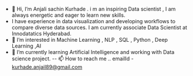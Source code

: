 - 👋 Hi, I’m  Anjali sachin Kurhade . i m an inspiring Data scientist , I am always energetic and eager to learn new skills.
- I have experience in data visualization and developing workflows to compare diverse data sources. I am currently associate Data Scientist at Innodatatics Hyderabad.
- 👀 I’m interested in Machine Learning , NLP , SQL , Python , Deep Learning ,AI
- 🌱 I’m currently learning Artificial Intelligence and working with Data science project.
-- 📫 How to reach me .. emailId - kurhade.anjail89@gmail.com   

<!---
Anjali1203Kurhade/Anjali1203Kurhade is a ✨ special ✨ repository because its `README.md` (this file) appears on your GitHub profile.
You can click the Preview link to take a look at your changes.
--->
